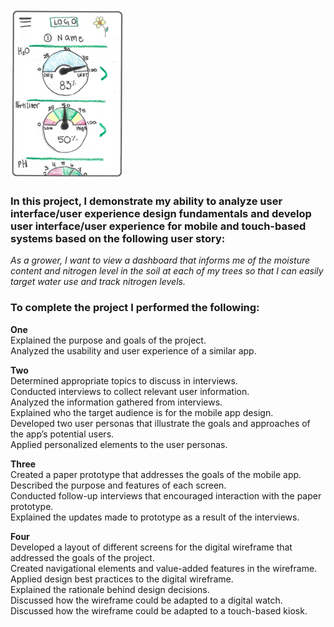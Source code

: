 <img alt="paper prototype design" src="https://github.com/paul4oliver/UI-UX-Design-1/blob/main/Assets/PP1.png">

<h3>In this project, I demonstrate my ability to analyze user interface/user experience design fundamentals
and develop user interface/user experience for mobile and touch-based systems based on the following user story:</h3>

<i>As a grower, I want to view a dashboard that informs me of the moisture content and nitrogen level in the soil at each of my trees so that I can easily target water use and track nitrogen levels.</i>

<h3>To complete the project I performed the following:</h3>

<b>One</b><br>
Explained the purpose and goals of the project.<br>
Analyzed the usability and user experience of a similar app.<br>

<b>Two</b><br>
Determined appropriate topics to discuss in interviews.<br>
Conducted interviews to collect relevant user information.<br>
Analyzed the information gathered from interviews.<br>
Explained who the target audience is for the mobile app design.<br>
Developed two user personas that illustrate the goals and approaches of the app’s potential users.<br>
Applied personalized elements to the user personas.<br>

<b>Three</b><br>
Created a paper prototype that addresses the goals of the mobile app.<br>
Described the purpose and features of each screen.<br>
Conducted follow-up interviews that encouraged interaction with the paper prototype.<br>
Explained the updates made to prototype as a result of the interviews.<br>

<b>Four</b><br>
Developed a layout of different screens for the digital wireframe that addressed the goals of the project.<br>
Created navigational elements and value-added features in the wireframe.<br>
Applied design best practices to the digital wireframe.<br>
Explained the rationale behind design decisions.<br>
Discussed how the wireframe could be adapted to a digital watch.<br>
Discussed how the wireframe could be adapted to a touch-based kiosk.<br>
